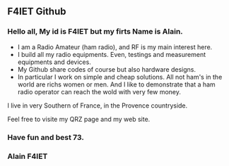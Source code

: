 ## F4IET Github

### Hello all, My id is F4IET but my firts Name is Alain.


* I am a Radio Amateur (ham radio), and RF is my main interest here.
* I build all my radio equipments. Even, testings and measurement equipments and devices.
* My Github share codes of course but also hardware designs.
* In particular I work on simple and cheap solutions. All not ham's in the world are richs women or men. And I like to demonstrate that a ham radio operator can reach the wold with very few money.

I live in very Southern of France, in the Provence countryside.

Feel free to visite my QRZ page and my web site.

### Have fun and best 73.
### Alain F4IET

<!---
F4IET/F4IET is a ✨ special ✨ repository because its `README.md` (this file) appears on your GitHub profile.
You can click the Preview link to take a look at your changes.
--->
